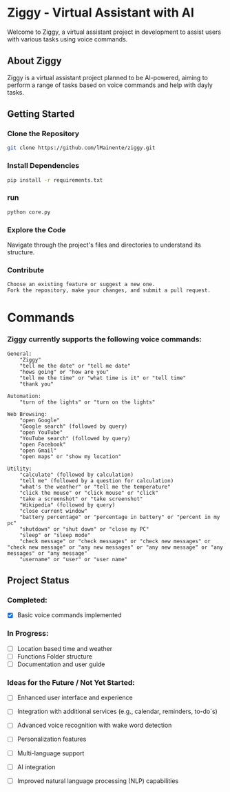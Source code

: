 # Ziggy - Virtual Assistant with AI

Welcome to Ziggy, a virtual assistant project in development to assist users with various tasks using voice commands.

## About Ziggy

Ziggy is a virtual assistant project planned to be AI-powered, aiming to perform a range of tasks based on voice commands and help with dayly tasks.


## Getting Started

### Clone the Repository

```bash
git clone https://github.com/lMainente/ziggy.git
```
### Install Dependencies 
```bash
pip install -r requirements.txt
```
### run
```bash
python core.py
```
### Explore the Code

Navigate through the project's files and directories to understand its structure.

### Contribute

    Choose an existing feature or suggest a new one.
    Fork the repository, make your changes, and submit a pull request.

# Commands

### Ziggy currently supports the following voice commands:

    General:
        "Ziggy"
        "tell me the date" or "tell me date"
        "hows going" or "how are you"
        "tell me the time" or "what time is it" or "tell time"
        "thank you"

    Automation:
        "turn of the lights" or "turn on the lights"

    Web Browsing:
        "open Google"
        "Google search" (followed by query)
        "open YouTube"
        "YouTube search" (followed by query)
        "open Facebook"
        "open Gmail"
        "open maps" or "show my location"

    Utility:
        "calculate" (followed by calculation)
        "tell me" (followed by a question for calculation)
        "what's the weather" or "tell me the temperature"
        "click the mouse" or "click mouse" or "click"
        "take a screenshot" or "take screenshot"
        "Wikipedia" (followed by query)
        "close current window"
        "battery percentage" or "percentage in battery" or "percent in my pc"
        "shutdown" or "shut down" or "close my PC"
        "sleep" or "sleep mode"
        "check message" or "check messages" or "check new messages" or "check new message" or "any new messages" or "any new message" or "any messages" or "any message"
        "username" or "user" or "user name"


## Project Status

### Completed:

- [x] Basic voice commands implemented

### In Progress:

- [ ] Location based time and weather
- [ ] Functions Folder structure
- [ ] Documentation and user guide

### Ideas for the Future / Not Yet Started:

- [ ] Enhanced user interface and experience
- [ ] Integration with additional services (e.g., calendar, reminders, to-do´s)
- [ ] Advanced voice recognition with wake word detection
- [ ] Personalization features
- [ ] Multi-language support
- [ ] AI integration
- [ ] Improved natural language processing (NLP) capabilities


